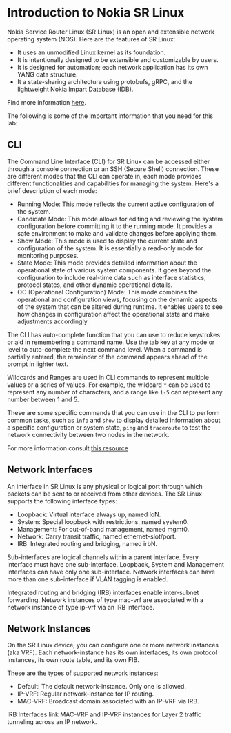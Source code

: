 # Introduction to Nokia SR Linux

Nokia Service Router Linux (SR Linux) is an open and extensible network operating system (NOS). Here are the features of SR Linux:

- It uses an unmodified Linux kernel as its foundation.
- It is intentionally designed to be extensible and customizable by users.
- It is designed for automation; each network application has its own YANG data structure.
- It a state-sharing architecture using protobufs, gRPC, and the lightweight Nokia Impart Database (IDB).

Find more information [here](https://prod.nokia.com/networks/ip-networks/service-router-linux-NOS/).

The following is some of the important information that you need for this lab:

## CLI

The Command Line Interface (CLI) for SR Linux can be accessed either through a console connection or an SSH (Secure Shell) connection. These are different modes that the CLI can operate in, each mode provides different functionalities and capabilities for managing the system. Here's a brief description of each mode:

- Running Mode: This mode reflects the current active configuration of the system.
- Candidate Mode: This mode allows for editing and reviewing the system configuration before committing it to the running mode. It provides a safe environment to make and validate changes before applying them.
- Show Mode: This mode is used to display the current state and configuration of the system. It is essentially a read-only mode for monitoring purposes.
- State Mode: This mode provides detailed information about the operational state of various system components. It goes beyond the configuration to include real-time data such as interface statistics, protocol states, and other dynamic operational details.
- OC (Operational Configuration) Mode: This mode combines the operational and configuration views, focusing on the dynamic aspects of the system that can be altered during runtime. It enables users to see how changes in configuration affect the operational state and make adjustments accordingly.


The CLI has auto-complete function that you can use to reduce keystrokes or aid in remembering a command name. Use the tab key at any mode or level to auto-complete the next command level. When a command is partially entered, the remainder of the command appears ahead of the prompt in lighter text.

Wildcards and Ranges are used in CLI commands to represent multiple values or a series of values. For example, the wildcard `*` can be used to represent any number of characters, and a range like `1-5` can represent any number between 1 and 5.

These are some specific commands that you can use in the CLI to perform common tasks, such as `info` and `show` to display detailed information about a specific configuration or system state, `ping` and `traceroute` to test the network connectivity between two nodes in the network.

For more information consult [this resource](https://learn.srlinux.dev/cli/)

## Network Interfaces

An interface in SR Linux is any physical or logical port through which packets can be sent to or received from other devices. The SR Linux supports the following interface types:

- Loopback: Virtual interface always up, named loN.
- System: Special loopback with restrictions, named system0.
- Management: For out-of-band management, named mgmt0.
- Network: Carry transit traffic, named ethernet-slot/port.
- IRB: Integrated routing and bridging, named irbN.

Sub-interfaces are logical channels within a parent interface. Every interface must have one sub-interface. Loopback, System and Management interfaces can have only one sub-interface. Network interfaces can have more than one sub-interface if VLAN tagging is enabled.

Integrated routing and bridging (IRB) interfaces enable inter-subnet forwarding. Network instances of type mac-vrf are associated with a network instance of type ip-vrf via an IRB interface.

## Network Instances

On the SR Linux device, you can configure one or more network instances (aka VRF). Each network-instance has its own interfaces, its own protocol instances, its own route table, and its own FIB.

These are the types of supported network instances:

- Default: The default network-instance. Only one is allowed.
- IP-VRF: Regular network-instance for IP routing.
- MAC-VRF: Broadcast domain associated with an IP-VRF via IRB.

IRB Interfaces link MAC-VRF and IP-VRF instances for Layer 2 traffic tunneling across an IP network.
